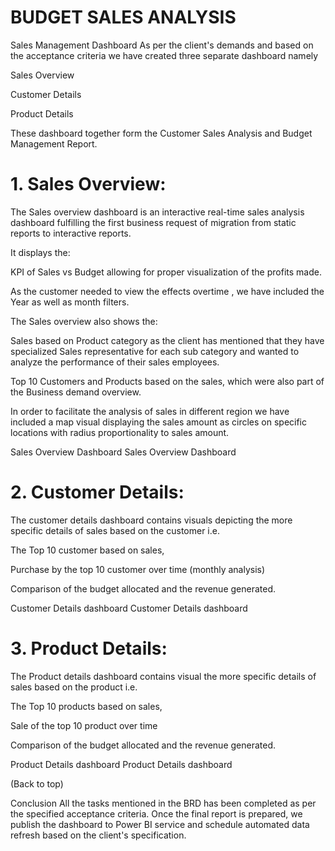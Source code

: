 # BUDGET SALES ANALYSIS
Sales Management Dashboard
As per the client's demands and based on the acceptance criteria we have created three separate dashboard namely

Sales Overview

Customer Details

Product Details

These dashboard together form the Customer Sales Analysis and Budget Management Report.

# 1. Sales Overview:
The Sales overview dashboard is an interactive real-time sales analysis dashboard fulfilling the first business request of migration from static reports to interactive reports.

It displays the:

KPI of Sales vs Budget allowing for proper visualization of the profits made.

As the customer needed to view the effects overtime , we have included the Year as well as month filters.

The Sales overview also shows the:

Sales based on Product category as the client has mentioned that they have specialized Sales representative for each sub category and wanted to analyze the performance of their sales employees.

Top 10 Customers and Products based on the sales, which were also part of the Business demand overview.

In order to facilitate the analysis of sales in different region we have included a map visual displaying the sales amount as circles on specific locations with radius proportionality to sales amount.

Sales Overview Dashboard  Sales Overview Dashboard

# 2. Customer Details:
The customer details dashboard contains visuals depicting the more specific details of sales based on the customer i.e.

The Top 10 customer based on sales,

Purchase by the top 10 customer over time (monthly analysis)

Comparison of the budget allocated and the revenue generated.

Customer Details dashboard Customer Details dashboard

# 3. Product Details:
The Product details dashboard contains visual the more specific details of sales based on the product i.e.

The Top 10 products based on sales,

Sale of the top 10 product over time

Comparison of the budget allocated and the revenue generated.

Product Details dashboard Product Details dashboard

(Back to top)

Conclusion
All the tasks mentioned in the BRD has been completed as per the specified acceptance criteria. Once the final report is prepared, we publish the dashboard to Power BI service and schedule automated data refresh based on the client's specification.
